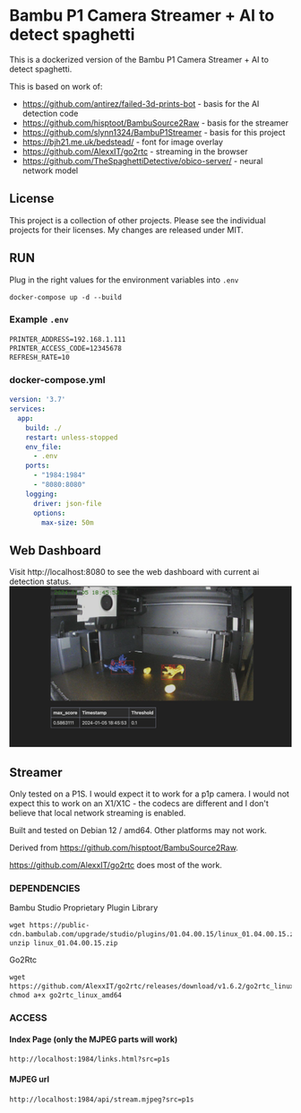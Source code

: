 # Bambu P1 Camera Streamer + AI to detect spaghetti
This is a dockerized version of the Bambu P1 Camera Streamer + AI to detect spaghetti.

This is based on work of:
 * https://github.com/antirez/failed-3d-prints-bot - basis for the AI detection code
 * https://github.com/hisptoot/BambuSource2Raw - basis for the streamer
 * https://github.com/slynn1324/BambuP1Streamer - basis for this project
 * https://bjh21.me.uk/bedstead/ - font for image overlay
 * https://github.com/AlexxIT/go2rtc - streaming in the browser
 * https://github.com/TheSpaghettiDetective/obico-server/ - neural network model

## License
This project is a collection of other projects. 
Please see the individual projects for their licenses. 
My changes are released under MIT.

## RUN
Plug in the right values for the environment variables into `.env`
```
docker-compose up -d --build
```

### Example `.env`
```
PRINTER_ADDRESS=192.168.1.111
PRINTER_ACCESS_CODE=12345678
REFRESH_RATE=10
```

### docker-compose.yml

```yaml
version: '3.7'
services:
  app:
    build: ./
    restart: unless-stopped
    env_file:
      - .env
    ports:
      - "1984:1984"
      - "8080:8080"
    logging:
      driver: json-file
      options:
        max-size: 50m
```


## Web Dashboard

Visit http://localhost:8080 to see the web dashboard with current ai detection status.
![Web Dashboard](docs/images/web-dashboard.png)


## Streamer
Only tested on a P1S. I would expect it to work for a p1p camera. I would not expect this to work on an X1/X1C - the codecs are different and I don't believe that local network streaming is enabled. 

Built and tested on Debian 12 / amd64. Other platforms may not work.

Derived from https://github.com/hisptoot/BambuSource2Raw.  

https://github.com/AlexxIT/go2rtc does most of the work.

### DEPENDENCIES

Bambu Studio Proprietary Plugin Library
```
wget https://public-cdn.bambulab.com/upgrade/studio/plugins/01.04.00.15/linux_01.04.00.15.zip
unzip linux_01.04.00.15.zip
```

Go2Rtc
```
wget https://github.com/AlexxIT/go2rtc/releases/download/v1.6.2/go2rtc_linux_amd64
chmod a+x go2rtc_linux_amd64
```

### ACCESS
#### Index Page (only the MJPEG parts will work)
```
http://localhost:1984/links.html?src=p1s
```

#### MJPEG url
```
http://localhost:1984/api/stream.mjpeg?src=p1s
```


